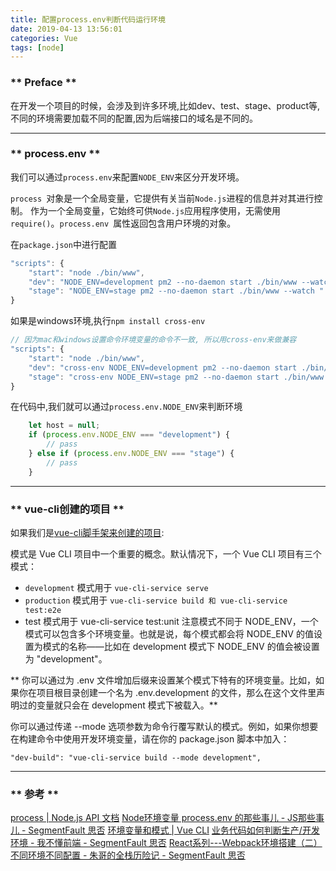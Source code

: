 ```yaml
---
title: 配置process.env判断代码运行环境
date: 2019-04-13 13:56:01
categories: Vue
tags: [node]
---
```

### ** Preface **

在开发一个项目的时候，会涉及到许多环境,比如dev、test、stage、product等,不同的环境需要加载不同的配置,因为后端接口的域名是不同的。

*********************

### ** process.env **

我们可以通过`process.env`来配置`NODE_ENV`来区分开发环境。

`process `对象是一个全局变量，它提供有关当前` Node.js `进程的信息并对其进行控制。 作为一个全局变量，它始终可供` Node.js `应用程序使用，无需使用` require()`。`process.env `属性返回包含用户环境的对象。

在`package.json`中进行配置
```javascript
"scripts": {
    "start": "node ./bin/www",
    "dev": "NODE_ENV=development pm2 --no-daemon start ./bin/www --watch ",
    "stage": "NODE_ENV=stage pm2 --no-daemon start ./bin/www --watch "
}
```


如果是windows环境,执行`npm install cross-env`
```javascript
// 因为mac和windows设置命令环境变量的命令不一致, 所以用cross-env来做兼容
"scripts": {
    "start": "node ./bin/www",
    "dev": "cross-env NODE_ENV=development pm2 --no-daemon start ./bin/www --watch ",
    "stage": "cross-env NODE_ENV=stage pm2 --no-daemon start ./bin/www --watch "
}
```

在代码中,我们就可以通过`process.env.NODE_ENV`来判断环境

```javascript
    let host = null;
    if (process.env.NODE_ENV === "development") {
        // pass
    } else if (process.env.NODE_ENV === "stage") {
        // pass
    }
```
********************

### ** vue-cli创建的项目 **

如果我们是[vue-cli脚手架来创建的项目](https://cli.vuejs.org/zh/guide/mode-and-env.html#%E7%8E%AF%E5%A2%83%E5%8F%98%E9%87%8F%E5%92%8C%E6%A8%A1%E5%BC%8F):

模式是 Vue CLI 项目中一个重要的概念。默认情况下，一个 Vue CLI 项目有三个模式：

- `development` 模式用于 `vue-cli-service serve`
- `production` 模式用于 `vue-cli-service build 和 vue-cli-service test:e2e`
- test 模式用于 vue-cli-service test:unit
注意模式不同于 NODE_ENV，一个模式可以包含多个环境变量。也就是说，每个模式都会将 NODE_ENV 的值设置为模式的名称——比如在 development 模式下 NODE_ENV 的值会被设置为 "development"。

** 你可以通过为 .env 文件增加后缀来设置某个模式下特有的环境变量。比如，如果你在项目根目录创建一个名为 .env.development 的文件，那么在这个文件里声明过的变量就只会在 development 模式下被载入。**

你可以通过传递 --mode 选项参数为命令行覆写默认的模式。例如，如果你想要在构建命令中使用开发环境变量，请在你的 package.json 脚本中加入：

```
"dev-build": "vue-cli-service build --mode development",
```


*********************
### ** 参考 **

[process | Node.js API 文档](http://nodejs.cn/api/process.html#process_process_env)
[Node环境变量 process.env 的那些事儿 - JS那些事儿 - SegmentFault 思否](https://segmentfault.com/a/1190000011683741)
[环境变量和模式 | Vue CLI](https://cli.vuejs.org/zh/guide/mode-and-env.html#%E6%A8%A1%E5%BC%8F)
[业务代码如何判断生产/开发环境 - 我不懂前端 - SegmentFault 思否](https://segmentfault.com/a/1190000016194069)
[React系列---Webpack环境搭建（二）不同环境不同配置 - 朱哥的全栈历险记 - SegmentFault 思否](https://segmentfault.com/a/1190000009952845)